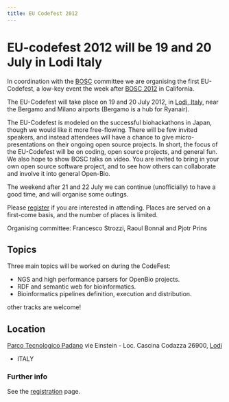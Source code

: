 ```yaml
---
title: EU Codefest 2012
---
```


EU-codefest 2012 will be 19 and 20 July in Lodi Italy
=====================================================

In coordination with the [BOSC](BOSC "wikilink") committee we are
organising the first EU-Codefest, a low-key event the week after [BOSC
2012](BOSC_2012 "wikilink") in California.

The EU-Codefest will take place on 19 and 20 July 2012, in [Lodi,
Italy](http://www.openstreetmap.org/?lat=45.31&lon=9.508&zoom=10&layers=M),
near the Bergamo and Milano airports (Bergamo is a hub for Ryanair).

The EU-Codefest is modeled on the successful biohackathons in Japan,
though we would like it more free-flowing. There will be few invited
speakers, and instead attendees will have a chance to give
micro-presentations on their ongoing open source projects. In short, the
focus of the EU-Codefest will be on coding, open source projects, and
general fun. We also hope to show BOSC talks on video. You are invited
to bring in your own open source software project, and to see how others
can collaborate and involve it into general Open-Bio.

The weekend after 21 and 22 July we can continue (unofficially) to have
a good time, and will organise some outings.

Please [register](http://tecnoparco.org/codefest) if you are interested
in attending. Places are served on a first-come basis, and the number of
places is limited.

Organising committee: Francesco Strozzi, Raoul Bonnal and Pjotr Prins

Topics
------

Three main topics will be worked on during the CodeFest:

-   NGS and high performance parsers for OpenBio projects.
-   RDF and semantic web for bioinformatics.
-   Bioinformatics pipelines definition, execution and distribution.

other tracks are welcome!

Location
--------

[Parco Tecnologico Padano](http://www.tecnoparco.org/) vie Einstein -
Loc. Cascina Codazza 26900,
[Lodi](http://www.openstreetmap.org/?lat=45.31&lon=9.508&zoom=10&layers=M)
- ITALY

### Further info

See the [registration](http://tecnoparco.org/codefest) page.
